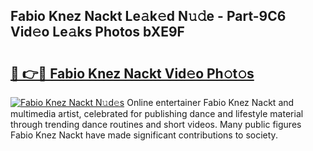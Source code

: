## Fabio Knez Nackt Le𝚊k𝚎d N𝚞𝚍e - Part-9C6 Vid𝚎o Le𝚊ks Photos bXE9F

# <h2><a href="http://fb8kfw.evod.top/?m=Fabio+Knez+Nackt">🔗 👉🔴 Fabio Knez Nackt Vid𝚎o Ph𝚘t𝚘s</a></h2>

[![Fabio Knez Nackt N𝚞d𝚎s](https://i.imgur.com/8V9OHl7.gif)](http://fb8kfw.evod.top/?m=Fabio+Knez+Nackt)
Online entertainer Fabio Knez Nackt and multimedia artist, celebrated for publishing dance and lifestyle material through trending dance routines and short videos. Many public figures Fabio Knez Nackt have made significant contributions to society. 
